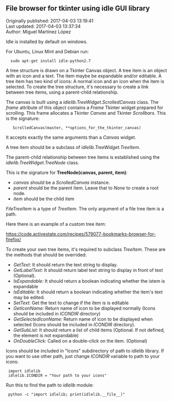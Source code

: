 ## File browser for tkinter using idle GUI library  
Originally published: 2017-04-03 13:19:41  
Last updated: 2017-04-03 13:37:34  
Author: Miguel Martínez López  
  
Idle is installed by default on windows.

For Ubuntu, Linux Mint and Debian run:

      sudo apt-get install idle-python2.7

A tree structure is drawn on a Tkinter Canvas object. A tree item is an object with an icon and a text. The item maybe be expandable and/or editable. A tree item has two kind of icons: A normal icon and an icon when the item is selected. To create the tree structure, it's necessary to create a link between tree items, using a parent-child relationship. 

The canvas is built using a *idlelib.TreeWidget.ScrolledCanvas* class. The *frame* attribute of this object contains a *Frame* Tkinter widget prepared for scrolling. This frame allocates a Tkinter *Canvas* and Tkinter *Scrollbars*. This is the signature:

       ScrolledCanvas(master, **options_for_the_tkinter_canvas)

It accepts exactly the same arguments than a *Canvas* widget.

A tree item should be a subclass of *idlelib.TreeWidget.TreeItem*.

The parent-child relationship between tree items is established using the *idlelib.TreeWidget.TreeNode* class.

This is the signature for **TreeNode(canvas, parent, item)**:

- *canvas* should be a *ScrolledCanvas* instance. 
- *parent* should be the parent item. Leave that to *None* to create a root node.
- *item* should be the child item

*FileTreeItem* is a type of *TreeItem*. The only argument of a file tree item is a path.

Here there is an example of a custom tree item:

https://code.activestate.com/recipes/579077-bookmarks-browser-for-firefox/

To create your own tree items, it's required to subclass *TreeItem*. These are the methods that should be overrided:

- *GetText:* It should return the text string to display.
- *GetLabelText:* It should return label text string to display in front of text (Optional).
- *IsExpandable:* It should return a boolean indicating whether the istem is expandable
- *IsEditable:* It should return a boolean indicating whether the item's text may be edited.
- *SetText:* Get the text to change if the item is is editable
- *GetIconName:* Return name of icon to be displayed normally (Icons should be included in *ICONDIR* directory)
- *GetSelectedIconName:*  Return name of icon to be displayed when selected (Icons should be included in *ICONDIR* directory).
- *GetSubList:* It should return a list of child items (Optional. If not defined, the element is not expandable)
- *OnDoubleClick:* Called on a double-click on the item. (Optional)

Icons should be included in "Icons" subdirectory of path to idlelib library. If you want to use other path, just change *ICONDIR* variable to path to your icons:

     import idlelib
     idlelib.ICONDIR = "Your path to your icons"

Run this to find the path to *idlelib* module:

     python -c "import idlelib; print(idlelib.__file__)"
